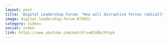 ```yaml
---
layout: post
title: 'Digital Leadership Forum: "How will disruptive forces radically transform the industry?"'
image: digital-leadership-forum-072022
category: videos
social: video
link: https://www.youtube.com/watch?v=BJnBkiVYnpk
---
```

